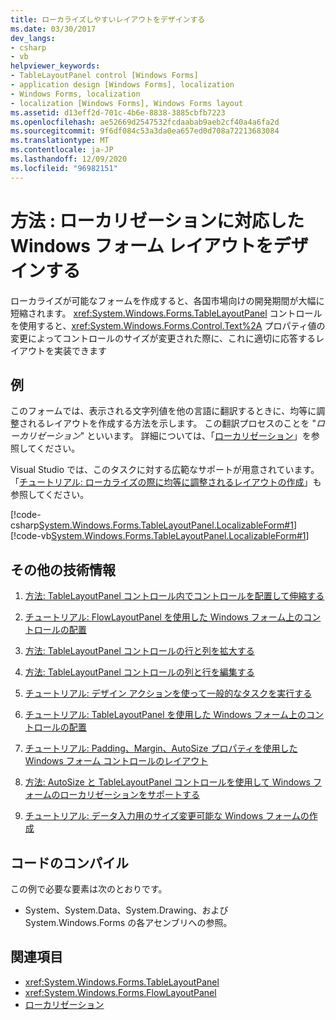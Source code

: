```yaml
---
title: ローカライズしやすいレイアウトをデザインする
ms.date: 03/30/2017
dev_langs:
- csharp
- vb
helpviewer_keywords:
- TableLayoutPanel control [Windows Forms]
- application design [Windows Forms], localization
- Windows Forms, localization
- localization [Windows Forms], Windows Forms layout
ms.assetid: d13eff2d-701c-4b6e-8838-3885cbfb7223
ms.openlocfilehash: ae52669d2547532fcdaabab9aeb2cf40a4a6fa2d
ms.sourcegitcommit: 9f6df084c53a3da0ea657ed0d708a72213683084
ms.translationtype: MT
ms.contentlocale: ja-JP
ms.lasthandoff: 12/09/2020
ms.locfileid: "96982151"
---
```

# <a name="how-to-design-a-windows-forms-layout-that-responds-well-to-localization"></a>方法 : ローカリゼーションに対応した Windows フォーム レイアウトをデザインする

ローカライズが可能なフォームを作成すると、各国市場向けの開発期間が大幅に短縮されます。 <xref:System.Windows.Forms.TableLayoutPanel> コントロールを使用すると、<xref:System.Windows.Forms.Control.Text%2A> プロパティ値の変更によってコントロールのサイズが変更された際に、これに適切に応答するレイアウトを実装できます

## <a name="example"></a>例

 このフォームでは、表示される文字列値を他の言語に翻訳するときに、均等に調整されるレイアウトを作成する方法を示します。 この翻訳プロセスのことを "*ローカリゼーション*" といいます。 詳細については、「[ローカリゼーション](/dotnet/standard/globalization-localization/localization)」を参照してください。

 Visual Studio では、このタスクに対する広範なサポートが用意されています。  「[チュートリアル: ローカライズの際に均等に調整されるレイアウトの作成](/previous-versions/visualstudio/visual-studio-2010/7k9fa71y(v=vs.100))」も参照してください。

 [!code-csharp[System.Windows.Forms.TableLayoutPanel.LocalizableForm#1](~/samples/snippets/csharp/VS_Snippets_Winforms/System.Windows.Forms.TableLayoutPanel.LocalizableForm/CS/localizableform.cs#1)]
 [!code-vb[System.Windows.Forms.TableLayoutPanel.LocalizableForm#1](~/samples/snippets/visualbasic/VS_Snippets_Winforms/System.Windows.Forms.TableLayoutPanel.LocalizableForm/VB/localizableform.vb#1)]

## <a name="additional-resources"></a>その他の技術情報

1. [方法: TableLayoutPanel コントロール内でコントロールを配置して伸縮する](how-to-align-and-stretch-a-control-in-a-tablelayoutpanel-control.md)

2. [チュートリアル: FlowLayoutPanel を使用した Windows フォーム上のコントロールの配置](walkthrough-arranging-controls-on-windows-forms-using-a-flowlayoutpanel.md)

3. [方法: TableLayoutPanel コントロールの行と列を拡大する](how-to-span-rows-and-columns-in-a-tablelayoutpanel-control.md)

4. [方法: TableLayoutPanel コントロールの列と行を編集する](how-to-edit-columns-and-rows-in-a-tablelayoutpanel-control.md)

5. [チュートリアル: デザイン アクションを使って一般的なタスクを実行する](perform-common-tasks-design-actions.md)

6. [チュートリアル: TableLayoutPanel を使用した Windows フォーム上のコントロールの配置](walkthrough-arranging-controls-on-windows-forms-using-a-tablelayoutpanel.md)

7. [チュートリアル: Padding、Margin、AutoSize プロパティを使用した Windows フォーム コントロールのレイアウト](windows-forms-controls-padding-autosize.md)

8. [方法: AutoSize と TableLayoutPanel コントロールを使用して Windows フォームのローカリゼーションをサポートする](/previous-versions/visualstudio/visual-studio-2010/1zkt8b33(v=vs.100))

9. [チュートリアル: データ入力用のサイズ変更可能な Windows フォームの作成](/previous-versions/visualstudio/visual-studio-2010/991eahec(v=vs.100))

## <a name="compiling-the-code"></a>コードのコンパイル

 この例で必要な要素は次のとおりです。

- System、System.Data、System.Drawing、および System.Windows.Forms の各アセンブリへの参照。

## <a name="see-also"></a>関連項目

- <xref:System.Windows.Forms.TableLayoutPanel>
- <xref:System.Windows.Forms.FlowLayoutPanel>
- [ローカリゼーション](/dotnet/standard/globalization-localization/localization)
